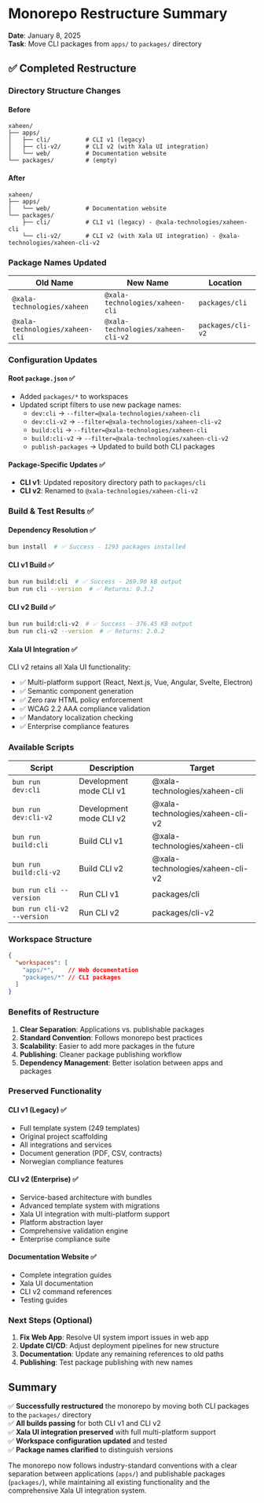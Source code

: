 # Monorepo Restructure Summary

**Date**: January 8, 2025  
**Task**: Move CLI packages from `apps/` to `packages/` directory

## ✅ **Completed Restructure**

### **Directory Structure Changes**

#### **Before**
```
xaheen/
├── apps/
│   ├── cli/          # CLI v1 (legacy)
│   ├── cli-v2/       # CLI v2 (with Xala UI integration)
│   └── web/          # Documentation website
└── packages/         # (empty)
```

#### **After**
```
xaheen/
├── apps/
│   └── web/          # Documentation website
└── packages/
    ├── cli/          # CLI v1 (legacy) - @xala-technologies/xaheen-cli
    └── cli-v2/       # CLI v2 (with Xala UI integration) - @xala-technologies/xaheen-cli-v2
```

### **Package Names Updated**

| Old Name | New Name | Location |
|----------|----------|----------|
| `@xala-technologies/xaheen` | `@xala-technologies/xaheen-cli` | `packages/cli` |
| `@xala-technologies/xaheen-cli` | `@xala-technologies/xaheen-cli-v2` | `packages/cli-v2` |

### **Configuration Updates**

#### **Root `package.json`** ✅
- Added `packages/*` to workspaces
- Updated script filters to use new package names:
  - `dev:cli` → `--filter=@xala-technologies/xaheen-cli`
  - `dev:cli-v2` → `--filter=@xala-technologies/xaheen-cli-v2`
  - `build:cli` → `--filter=@xala-technologies/xaheen-cli`
  - `build:cli-v2` → `--filter=@xala-technologies/xaheen-cli-v2`
  - `publish-packages` → Updated to build both CLI packages

#### **Package-Specific Updates** ✅
- **CLI v1**: Updated repository directory path to `packages/cli`
- **CLI v2**: Renamed to `@xala-technologies/xaheen-cli-v2`

### **Build & Test Results** ✅

#### **Dependency Resolution** ✅
```bash
bun install  # ✅ Success - 1293 packages installed
```

#### **CLI v1 Build** ✅
```bash
bun run build:cli  # ✅ Success - 269.90 kB output
bun run cli --version  # ✅ Returns: 0.3.2
```

#### **CLI v2 Build** ✅
```bash
bun run build:cli-v2  # ✅ Success - 376.45 KB output  
bun run cli-v2 --version  # ✅ Returns: 2.0.2
```

#### **Xala UI Integration** ✅
CLI v2 retains all Xala UI functionality:
- ✅ Multi-platform support (React, Next.js, Vue, Angular, Svelte, Electron)
- ✅ Semantic component generation 
- ✅ Zero raw HTML policy enforcement
- ✅ WCAG 2.2 AAA compliance validation
- ✅ Mandatory localization checking
- ✅ Enterprise compliance features

### **Available Scripts**

| Script | Description | Target |
|--------|-------------|--------|
| `bun run dev:cli` | Development mode CLI v1 | @xala-technologies/xaheen-cli |
| `bun run dev:cli-v2` | Development mode CLI v2 | @xala-technologies/xaheen-cli-v2 |
| `bun run build:cli` | Build CLI v1 | @xala-technologies/xaheen-cli |
| `bun run build:cli-v2` | Build CLI v2 | @xala-technologies/xaheen-cli-v2 |
| `bun run cli --version` | Run CLI v1 | packages/cli |
| `bun run cli-v2 --version` | Run CLI v2 | packages/cli-v2 |

### **Workspace Structure**

```json
{
  "workspaces": [
    "apps/*",    // Web documentation
    "packages/*" // CLI packages
  ]
}
```

### **Benefits of Restructure**

1. **Clear Separation**: Applications vs. publishable packages
2. **Standard Convention**: Follows monorepo best practices
3. **Scalability**: Easier to add more packages in the future
4. **Publishing**: Cleaner package publishing workflow
5. **Dependency Management**: Better isolation between apps and packages

### **Preserved Functionality**

#### **CLI v1 (Legacy)** ✅
- Full template system (249 templates)
- Original project scaffolding
- All integrations and services
- Document generation (PDF, CSV, contracts)
- Norwegian compliance features

#### **CLI v2 (Enterprise)** ✅  
- Service-based architecture with bundles
- Advanced template system with migrations
- Xala UI integration with multi-platform support
- Platform abstraction layer
- Comprehensive validation engine
- Enterprise compliance suite

#### **Documentation Website** ✅
- Complete integration guides
- Xala UI documentation
- CLI v2 command references
- Testing guides

### **Next Steps** (Optional)

1. **Fix Web App**: Resolve UI system import issues in web app
2. **Update CI/CD**: Adjust deployment pipelines for new structure
3. **Documentation**: Update any remaining references to old paths
4. **Publishing**: Test package publishing with new names

## **Summary**

✅ **Successfully restructured** the monorepo by moving both CLI packages to the `packages/` directory  
✅ **All builds passing** for both CLI v1 and CLI v2  
✅ **Xala UI integration preserved** with full multi-platform support  
✅ **Workspace configuration updated** and tested  
✅ **Package names clarified** to distinguish versions

The monorepo now follows industry-standard conventions with a clear separation between applications (`apps/`) and publishable packages (`packages/`), while maintaining all existing functionality and the comprehensive Xala UI integration system.